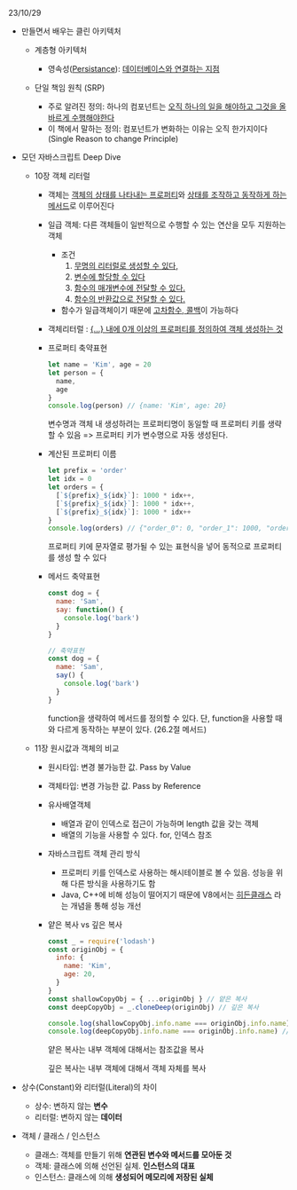 23/10/29

- 만들면서 배우는 클린 아키텍처

  - 계층형 아키텍처
    - 영속성(<u>Persistance</u>): <u>데이터베이스와 연결하는 지점</u>

  - 단일 책임 원칙 (SRP)
    - 주로 알려진 정의: 하나의 컴포넌트는 <u>오직 하나의 일을 해야하고 그것을 올바르게 수행해야한다</u>
    - 이 책에서 말하는 정의: 컴포넌트가 변화하는 이유는 오직 한가지이다 (Single Reason to change Principle)

- 모던 자바스크립트 Deep Dive

  - 10장 객체 리터럴

    - 객체는 <u>객체의 상태를 나타내는 프로퍼티</u>와 <u>상태를 조작하고 동작하게 하는 메서드</u>로 이루어진다

    - 일급 객체: 다른 객체들이 일반적으로 수행할 수 있는 연산을 모두 지원하는 객체

      - 조건
        1. <u>무명의 리터럴로 생성할 수 있다,</u>
        2. <u>변수에 할당할 수 있다</u>
        3. <u>함수의 매개변수에 전달할 수 있다.</u>
        4. <u>함수의 반환값으로 전달할 수 있다.</u>
      - 함수가 일급객체이기 때문에 <u>고차함수, 콜백</u>이 가능하다

    - 객체리터럴 : <u>{...} 내에 0개 이상의 프로퍼티를 정의하여 객체 생성하는 것</u>

    - 프로퍼티 축약표현
      ```javascript
      let name = 'Kim', age = 20
      let person = {
        name,
        age
      }
      console.log(person) // {name: 'Kim', age: 20}
      ```

      변수명과 객체 내 생성하려는 프로퍼티명이 동일할 때 프로퍼티 키를 생략할 수 있음 => 프로퍼티 키가 변수명으로 자동 생성된다.

    - 계산된 프로퍼티 이름
      ```javascript
      let prefix = 'order'
      let idx = 0
      let orders = {
        [`${prefix}_${idx}`]: 1000 * idx++,
        [`${prefix}_${idx}`]: 1000 * idx++,
        [`${prefix}_${idx}`]: 1000 * idx++
      }
      console.log(orders) // {"order_0": 0, "order_1": 1000, "order_2": 2000}
      ```

      프로퍼티 키에 문자열로 평가될 수 있는 표현식을 넣어 동적으로 프로퍼티를 생성 할 수 있다

    - 메서드 축약표현
      ```javascript
      const dog = {
        name: 'Sam',
        say: function() {
          console.log('bark')
        }
      }
      
      // 축약표현
      const dog = {
        name: 'Sam',
        say() {
          console.log('bark')
        }
      }
      ```

      function을 생략하여 메서드를 정의할 수 있다. 단, function을 사용할 때와 다르게 동작하는 부분이 있다. (26.2절 메서드)

  - 11장 원시값과 객체의 비교

    - 원시타입: 변경 불가능한 값. Pass by Value

    - 객체타입: 변경 가능한 값. Pass by Reference

    - 유사배열객체

      - 배열과 같이 인덱스로 접근이 가능하며 length 값을 갖는 객체
      - 배열의 기능을 사용할 수 있다. for, 인덱스 참조

    - 자바스크립트 객체 관리 방식

      - 프로퍼티 키를 인덱스로 사용하는 해시테이블로 볼 수 있음. 성능을 위해 다른 방식을 사용하기도 함
      - Java, C++에 비해 성능이 떨어지기 때문에 V8에서는 <u>히든클래스</u> 라는 개념을 통해 성능 개선

    - 얕은 복사 vs 깊은 복사
      ```javascript
      const _ = require('lodash')
      const originObj = {
        info: {
          name: 'Kim',
          age: 20,
        }
      }
      const shallowCopyObj = { ...originObj } // 얕은 복사
      const deepCopyObj = _.cloneDeep(originObj) // 깊은 복사
      
      console.log(shallowCopyObj.info.name === originObj.info.name) // true
      console.log(deepCopyObj.info.name === originObj.info.name) // false
      ```

      얕은 복사는 내부 객체에 대해서는 참조값을 복사

      깊은 복사는 내부 객체에 대해서 객체 자체를 복사

- 상수(Constant)와 리터럴(Literal)의 차이
  - 상수: 변하지 않는 **변수**
  - 리터럴: 변하지 않는 **데이터**

- 객체 / 클래스 / 인스턴스
  - 클래스: 객체를 만들기 위해 **연관된 변수와 메서드를 모아둔 것**
  - 객체: 클래스에 의해 선언된 실체. **인스턴스의 대표**
  - 인스턴스: 클래스에 의해 **생성되어 메모리에 저장된 실체**
